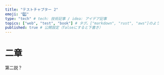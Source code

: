 ```yaml
---
title: "テストチャプター 2"
emoji: "2️⃣"
type: "tech" # tech: 技術記事 / idea: アイデア記事
topics: ["web", "test", "book"] # タグ。["markdown", "rust", "aws"]のように指定する
published: true # 公開設定（falseにすると下書き）
---
```


# 二章

第二説？
